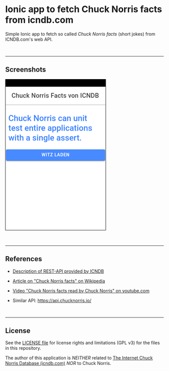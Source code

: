 # Ionic app to fetch Chuck Norris facts from icndb.com #

Simple Ionic app to fetch so called *Chuck Norris facts* (short jokes) from
ICNDB.com's web API.

<br>

----

## Screenshots ##

![Screenshot 1](screenshot_1.png)

<br>

----

## References ##

* [Description of REST-API provided by ICNDB](http://www.icndb.com/api/)

* [Article on "Chuck Norris facts" on Wikipedia](https://en.wikipedia.org/wiki/Chuck_Norris_facts)

* [Video "Chuck Norris facts read by Chuck Norris" on youtube.com](https://www.youtube.com/watch?v=kQmPMZeN7JQ)

* Similar API: https://api.chucknorris.io/

<br>

----

## License ##

See the [LICENSE file](LICENSE.md) for license rights and limitations (GPL v3) for the files in this repository.

The author of this application is *NEITHER* related to [The Internet Chuck Norris Database (icndb.com)](http://www.icndb.com/) *NOR* to Chuck Norris.